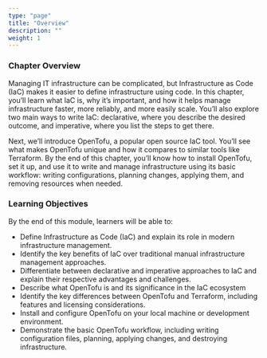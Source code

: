```yaml
---
type: "page"
title: "Overview"
description: ""
weight: 1
---
```


### Chapter Overview

Managing IT infrastructure can be complicated, but Infrastructure as Code (IaC) makes it easier to define infrastructure using code. In this chapter, you’ll learn what IaC is, why it’s important, and how it helps manage infrastructure faster, more reliably, and more easily scale. You’ll also explore two main ways to write IaC: declarative, where you describe the desired outcome, and imperative, where you list the steps to get there.

Next, we’ll introduce OpenTofu, a popular open source IaC tool. You’ll see what makes OpenTofu unique and how it compares to similar tools like Terraform. By the end of this chapter, you’ll know how to install OpenTofu, set it up, and use it to write and manage infrastructure using its basic workflow: writing configurations, planning changes, applying them, and removing resources when needed.

### Learning Objectives
By the end of this module, learners will be able to:

- Define Infrastructure as Code (IaC) and explain its role in modern infrastructure management.
- Identify the key benefits of IaC over traditional manual infrastructure management approaches.
- Differentiate between declarative and imperative approaches to IaC and explain their respective advantages and challenges.
- Describe what OpenTofu is and its significance in the IaC ecosystem
- Identify the key differences between OpenTofu and Terraform, including features and licensing considerations.
- Install and configure OpenTofu on your local machine or development environment.
- Demonstrate the basic OpenTofu workflow, including writing configuration files, planning, applying changes, and destroying infrastructure.